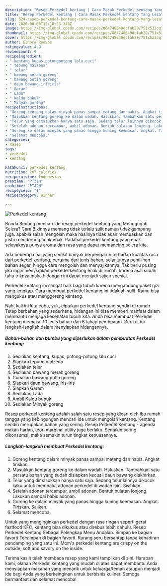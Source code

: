```yaml
---
description: "Resep Perkedel kentang | Cara Masak Perkedel kentang Yang Lezat"
title: "Resep Perkedel kentang | Cara Masak Perkedel kentang Yang Lezat"
slug: 624-resep-perkedel-kentang-cara-masak-perkedel-kentang-yang-lezat
date: 2020-08-06T12:18:53.345Z
image: https://img-global.cpcdn.com/recipes/064748649dcfab29/751x532cq70/perkedel-kentang-foto-resep-utama.jpg
thumbnail: https://img-global.cpcdn.com/recipes/064748649dcfab29/751x532cq70/perkedel-kentang-foto-resep-utama.jpg
cover: https://img-global.cpcdn.com/recipes/064748649dcfab29/751x532cq70/perkedel-kentang-foto-resep-utama.jpg
author: Elnora Reeves
ratingvalue: 4.9
reviewcount: 9
recipeingredient:
- " kentang kupas potongpotong lalu cuci"
- " tepung maizena"
- " telur"
- " bawang merah goreng"
- " bawang putih goreng"
- " daun bawang irisiris"
- " Garam"
- " Lada"
- " Kaldu bubuk"
- " Minyak goreng"
recipeinstructions:
- "Goreng kentang dalam minyak panas sampai matang dan habis. Angkat tiriskan."
- "Masukkan kentang goreng ke dalam wadah. Haluskan. Tambahkan satu persatu bahan yang sudah disiapkan kecuali daun bawang diakhirkan."
- "Telur yang dimasukkan hanya satu saja. Sedang telur lainnya dikocok kaku untuk membalut adonan perkedel di wadah lain. Sisihkan."
- "Setelah adonan tercampur, ambil adonan. Bentuk bulatan lonjong. Lakukan sampai habis adonan."
- "Goreng ke dalam minyak yang panas hingga kuning keemasan. Angkat. Tiriskan. Sajikan."
- "Selamat mencoba."
categories:
- Resep
tags:
- perkedel
- kentang

katakunci: perkedel kentang 
nutrition: 207 calories
recipecuisine: Indonesian
preptime: "PT31M"
cooktime: "PT42M"
recipeyield: "1"
recipecategory: Dinner

---
```



![Perkedel kentang](https://img-global.cpcdn.com/recipes/064748649dcfab29/751x532cq70/perkedel-kentang-foto-resep-utama.jpg)

Bunda Sedang mencari ide resep perkedel kentang yang Menggugah Selera? Cara Bikinnya memang tidak terlalu sulit namun tidak gampang juga. apabila salah mengolah maka hasilnya tidak akan memuaskan dan justru cenderung tidak enak. Padahal perkedel kentang yang enak selayaknya punya aroma dan rasa yang dapat memancing selera kita.

Ada beberapa hal yang sedikit banyak berpengaruh terhadap kualitas rasa dari perkedel kentang, pertama dari jenis bahan, selanjutnya pemilihan bahan segar, hingga cara mengolah dan menyajikannya. Tak perlu pusing jika ingin menyiapkan perkedel kentang enak di rumah, karena asal sudah tahu triknya maka hidangan ini dapat menjadi sajian spesial.

Perkedel kentang ini sangat baik bagi tubuh karena mengandung paket gizi yang lengkap. Cara membuat perkedel kentang ini tidaklah sulit. Kamu bisa mengukus atau menggoreng kentang.


Nah, kali ini kita coba, yuk, ciptakan perkedel kentang sendiri di rumah. Tetap berbahan yang sederhana, hidangan ini bisa memberi manfaat dalam membantu menjaga kesehatan tubuh kita. Anda bisa membuat Perkedel kentang memakai 10 jenis bahan dan 6 tahap pembuatan. Berikut ini langkah-langkah dalam menyiapkan hidangannya.

<!--inarticleads1-->

##### Bahan-bahan dan bumbu yang diperlukan dalam pembuatan Perkedel kentang:

1. Sediakan  kentang, kupas, potong-potong lalu cuci
1. Siapkan  tepung maizena
1. Sediakan  telur
1. Sediakan  bawang merah goreng
1. Gunakan  bawang putih goreng
1. Siapkan  daun bawang, iris-iris
1. Siapkan  Garam
1. Sediakan  Lada
1. Ambil  Kaldu bubuk
1. Sediakan  Minyak goreng


Resep perkedel kentang adalah salah satu resep yang dicari oleh ibu rumah tangga yang kebingungan mencari ide untuk mengolah kentang. Kentang sendiri merupakan bahan yang sering. Resep Perkedel Kentang - agenda makan harian, teori marginal utility juga berlaku. Semakin sering dikonsumsi, maka semakin turun tingkat kepuasannya. 

<!--inarticleads2-->

##### Langkah-langkah membuat Perkedel kentang:

1. Goreng kentang dalam minyak panas sampai matang dan habis. Angkat tiriskan.
1. Masukkan kentang goreng ke dalam wadah. Haluskan. Tambahkan satu persatu bahan yang sudah disiapkan kecuali daun bawang diakhirkan.
1. Telur yang dimasukkan hanya satu saja. Sedang telur lainnya dikocok kaku untuk membalut adonan perkedel di wadah lain. Sisihkan.
1. Setelah adonan tercampur, ambil adonan. Bentuk bulatan lonjong. Lakukan sampai habis adonan.
1. Goreng ke dalam minyak yang panas hingga kuning keemasan. Angkat. Tiriskan. Sajikan.
1. Selamat mencoba.


Untuk yang menginginkan perkedel dengan rasa ringan seperti gerai fastfood KFC, kentang bisa dikukus atau direbus lebih dahulu. Resep Perkedel Kentang Sebagai Pelengkap Menu Andalan. Simpan ke bagian favorit Tersimpan di bagian favorit. Kurang seru bersantap tanpa kehadiran pendamping yang satu ini. Mom&#39;s perkedel kentang are crispy on the outside, soft and savory on the inside. 

Terima kasih telah membaca resep yang kami tampilkan di sini. Harapan kami, olahan Perkedel kentang yang mudah di atas dapat membantu Anda menyiapkan makanan yang menarik untuk keluarga/teman ataupun menjadi ide bagi Anda yang berkeinginan untuk berbisnis kuliner. Semoga bermanfaat dan selamat mencoba!

